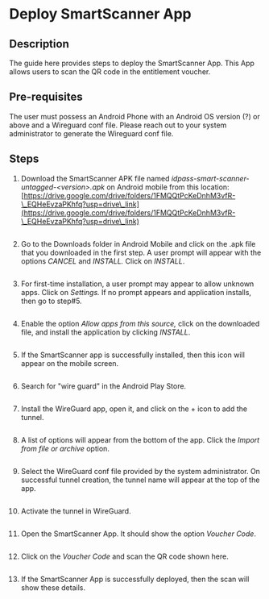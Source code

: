 # Deploy SmartScanner App

## Description&#x20;

The guide here provides steps to deploy the SmartScanner App. This App allows users to scan the QR code in the entitlement voucher.

## Pre-requisites

The user must possess an Android Phone with an Android OS version (?) or above and a Wireguard conf file. Please reach out to your system administrator to generate the Wireguard conf file.

## Steps

1. Download the SmartScanner APK file named _idpass-smart-scanner-untagged-\<version>.apk_ on Android mobile from this location: [https://drive.google.com/drive/folders/1FMQQtPcKeDnhM3vfR-\_EQHeEvzaPKhfq?usp=drive\_link](https://drive.google.com/drive/folders/1FMQQtPcKeDnhM3vfR-\_EQHeEvzaPKhfq?usp=drive\_link)

<figure><img src="../../.gitbook/assets/image (3).png" alt=""><figcaption></figcaption></figure>

2. Go to the Downloads folder in Android Mobile and click on the .apk file that you downloaded in the first step. A user prompt will appear with the options _CANCEL_ and _INSTALL._ Click on _INSTALL_.

<figure><img src="../../.gitbook/assets/image (7).png" alt=""><figcaption></figcaption></figure>

3. For first-time installation, a user prompt may appear to allow unknown apps. Click on _Settings._ If no prompt appears and application installs, then go to step#5.

<figure><img src="../../.gitbook/assets/image (8).png" alt=""><figcaption></figcaption></figure>

4. Enable the option _Allow apps from this source,_ click on the downloaded file, and install the application by clicking _INSTALL_.

<figure><img src="../../.gitbook/assets/image (19).png" alt=""><figcaption></figcaption></figure>



5. If the SmartScanner app is successfully installed, then this icon will appear on the mobile screen.

<figure><img src="../../.gitbook/assets/image (21).png" alt=""><figcaption></figcaption></figure>

6. Search for "wire guard" in the Android Play Store.&#x20;

<figure><img src="../../.gitbook/assets/image (14).png" alt=""><figcaption></figcaption></figure>

7. Install the WireGuard app, open it, and click on the + icon to add the tunnel.

<figure><img src="../../.gitbook/assets/image (6).png" alt=""><figcaption></figcaption></figure>

8. A list of options will appear from the bottom of the app. Click the _Import from file or archive_ option.&#x20;

<figure><img src="../../.gitbook/assets/image (1).png" alt=""><figcaption></figcaption></figure>

9. Select the WireGuard conf file provided by the system administrator. On successful tunnel creation, the tunnel name will appear at the top of the app.

<figure><img src="../../.gitbook/assets/image (12).png" alt=""><figcaption></figcaption></figure>

10. Activate the tunnel in WireGuard.

<figure><img src="../../.gitbook/assets/image (22).png" alt=""><figcaption></figcaption></figure>

11. Open the SmartScanner App. It should show the option _Voucher Code_.

<figure><img src="../../.gitbook/assets/image (11).png" alt=""><figcaption></figcaption></figure>

12. Click on the _Voucher Code_ and scan the QR code shown here.

<figure><img src="../../.gitbook/assets/image (10).png" alt=""><figcaption></figcaption></figure>

13. If the SmartScanner App is successfully deployed, then the scan will show these details.

<figure><img src="../../.gitbook/assets/image (20).png" alt=""><figcaption></figcaption></figure>


